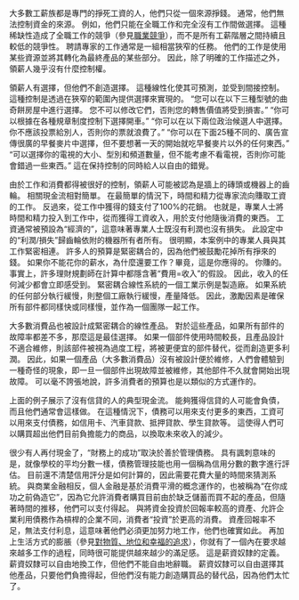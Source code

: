 大多數工薪族都是專門的掙死工資的人，他們只從一個來源掙錢。
通常，他們無法控制資金的來源。
例如，他們只能在全職工作和完全沒有工作間做選擇。
這種稀缺性造成了全職工作的競爭（參見[職業競爭]()），而不是所有工薪階層之間持續且較低的競爭性。
聘請專家的工作通常是一組相當狹窄的任務。
他們的工作是使用某些資源並將其轉化為最終產品的某些部分。
因此，除了明確的工作描述之外，領薪人幾乎沒有什麼控制權。

領薪人有選擇，但他們不創造選擇。
這種線性化使其可預測，並受到間接控制。
這種控制是透過在狹窄的範圍內提供選擇來實現的。
“您可以在以下三種型號的曲奇餅房屋中進行選擇。
您不可以修改它們，否則您的轉售價值將受到損害。”
“你可以根據在各種規章制度控制下選擇開車。”
“你可以在以下兩位政治候選人中選擇。你不應該投票給別人，否則你的票就浪費了。”
“你可以在下面25種不同的、廣告宣傳很廣的早餐麥片中選擇，但不要想著一天的開始就吃早餐麥片以外的任何東西。”
“可以選擇你的電視的大小、型別和頻道數量，但不能考慮不看電視，否則你可能會錯過一些東西。”
這在保持控制的同時給人以自由的錯覺。

由於工作和消費都得被很好的控制，領薪人可能被認為是牆上的磚頭或機器上的齒輪。
相關現金流相對簡單。
在最簡單的情況下，時間和精力從專家流向賺取工資的工作。
反過來，從工作中獲得的錢支付了100%的花銷。
也就是，專業人士將時間和精力投入到工作中，從而獲得工資收入，用於支付他隨後消費的東西。
工資通常被預設為“經濟的”，這意味著專業人士既沒有利潤也沒有損失。
此設定中的“利潤/損失”歸齒輪依附的機器所有者所有。
很明顯，本案例中的專業人員與其工作緊密相連。
許多人的預算是緊密耦合的，因為他們被鼓勵花掉所有掙來的錢。
如果你不能花你的薪水，為什麼還要工作？畢竟，這是你應得的。
你賺的。
事實上，許多理財規劃師在計算中都隱含著“費用=收入”的假設。
因此，收入的任何減少都會立即感受到。
緊密耦合線性系統的一個工業示例是製造廠。
如果系統的任何部分執行緩慢，則整個工廠執行緩慢，產量降低。
因此，激勵因素是確保所有部件都同樣快或同樣慢，並作為一個團隊一起工作。

大多數消費品也被設計成緊密耦合的線性產品。
對於這些產品，如果所有部件的故障率都差不多，那麼這是最佳選擇。
如果一個部件使用時間較長，且產品設計不適合維修，則該部件被視為過度工程，將被更便宜的部件替代，從而創造更多利潤。
因此，如果一個產品（大多數消費品）沒有被設計便於維修，人們會體驗到一種奇怪的現象，即一旦一個部件出現故障並被維修，其他部件不久就會開始出現故障。
可以毫不誇張地說，許多消費者的預算也是以類似的方式運作的。

上面的例子展示了沒有信貸的人的典型現金流。
能夠獲得信貸的人可能會負債，而且他們通常會這樣做。
在這種情況下，債務可以用來支付更多的東西，工資可以用來支付債務，如信用卡、汽車貸款、抵押貸款、學生貸款等。
這使得人們可以購買超出他們目前負擔能力的商品，以換取未來收入的減少。

很少有人再付現金了，“財務上的成功”取決於善於管理債務。
具有諷刺意味的是，就像學校的平均分數一樣，債務管理技能也用一個稱為信用分數的數字進行評估。
目前還不清楚信用評分是如何計算的，因此需要花費大量的時間來猜測系統。
與商業金融相反，個人金融是基於消費平滑的概念運作的，也被稱為“在你成功之前偽造它”，因為它允許消費者購買目前由於缺乏儲蓄而買不起的產品，但隨著時間的推移，他們可以支付得起。
與將資金投資於回報率較高的資產、允許企業利用債務作為槓桿的企業不同，消費者“投資”於更高的消費。
資產回報率不足，無法支付利息，這意味著他們必須更加努力地工作，他們也確實如此。
再加上生活方式的膨脹（參見[對物質、地位和幸福的追求]()），你就有了一個內在要求越來越多工作的過程，同時很可能提供越來越少的滿足感。
這是薪資奴隸的定義。
薪資奴隸可以自由地換工作，但他們不能自由地辭職。
薪資奴隸可以自由選擇其他產品，只要他們負擔得起，但他們沒有能力創造購買品的替代品，因為他們太忙了。
